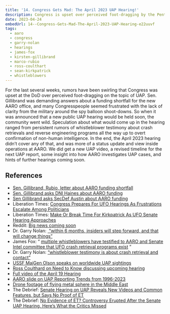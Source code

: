 ```yaml
---
title: '14. Congress Gets Mad: The April 2023 UAP Hearing!'
description: Congress is upset over perceived foot-dragging by the Pentagon on the topic of UAP. AARO gives insight into how their investigations work.
date: 2023-04-24
embedUrl: 14--Congress-Gets-Mad-The-April-2023-UAP-Hearing-e22uuvf
tags:
  - aaro
  - congress
  - garry-nolan
  - hearings
  - james-fox
  - kirsten-gillibrand
  - marco-rubio
  - ross-coulthart
  - sean-kirkpatrick
  - whistleblowers
---
```


For the last several weeks, rumors have been swirling that Congress was upset at the DoD over perceived foot-dragging on the topic of UAP. Sen. Gillibrand was demanding answers about a funding shortfall for the new AARO office, and many Congresspeople seemed frustrated with the lack of clarity from the military around the spy balloon shoot-downs. So when it was announced that a new public UAP hearing would be held soon, the community went wild. Speculation about what would come up in the hearing ranged from persistent rumors of whistleblower testimony about crash retrievals and reverse engineering programs all the way up to overt confirmation of non-human intelligence. In the end, the April 2023 hearing didn’t cover any of that, and was more of a status update and view inside operations at AARO. We did get a new UAP video, a revised timeline for the next UAP report, some insight into how AARO investigates UAP cases, and hints of further hearings coming soon.

## References

- [⁠Sen. Gillibrand, Rubio, letter about AARO funding shortfall⁠](https://www.gillibrand.senate.gov/news/press/release/gillibrand-rubio-lead-16-senators-in-bipartisan-push-for-full-funding-of-their-unidentified-aerial-phenomena-office-to-address-airborne-national-security-risks/)
- [⁠Sen. Gillibrand asks DNI Haines about AARO funding⁠](https://www.c-span.org/video/?c5060910/user-clip-senator-gillibrand-asks-aaro-funding)
- [⁠Sen Gillibrand asks SecDef Austin about AARO funding⁠](https://www.youtube.com/watch?v=1SxZDqWoUpY)
- Liberation Times: [⁠Congress Prepares For UFO Hearings As Frustrations Escalate Among Politicians⁠](https://www.liberationtimes.com/home/congress-prepares-for-ufo-hearings-as-frustrations-escalate-among-politicians)
- Liberation Times: [⁠Make Or Break Time For Kirkpatrick As UFO Senate Hearing Approaches⁠](https://www.liberationtimes.com/home/make-or-break-time-for-kirkpatrick-as-ufo-senate-hearing-approaches)
- Reddit: [⁠Big news coming soon⁠](https://www.reddit.com/r/UFOs/comments/12lb2av/twitter_the_last_two_days_would_have_you_believe/)
- Dr. Garry Nolan: [⁠ “within 6 months, insiders will step forward, and that will change things”⁠](https://www.youtube.com/watch?v=u4m-_0Ck6v8&t=1761s)
- James Fox: “ [⁠multiple whistleblowers have testified to AARO and Senate Intel committee that UFO crash retrieval programs exist⁠](https://twitter.com/MikeColangelo/status/1643350175836954626) ”
- Dr. Garry Nolan: [⁠“whistleblower testimony is about crash retrieval and contact”⁠](https://www.youtube.com/live/u4m-_0Ck6v8?feature=share&t=1189)
- [⁠USSF MajGen Olson speaks on worldwide UAP sightings⁠](https://twitter.com/UAPJames/status/1647047703946223617)
- [⁠Ross Coulthard on Need to Know discussing upcoming hearing⁠](https://www.youtube.com/watch?v=_KAV-nKB-L4)
- [⁠Full video of the April 19 Hearing⁠](https://www.armed-services.senate.gov/hearings/to-receive-testimony-on-the-mission-activities-oversight-and-budget-of-the-all-domain-anomaly-resolution-office)
- [⁠AARO slide on UAP Reporting Trends from 1996-2023⁠](https://thedebrief.org/wp-content/uploads/2023/04/UAP-reporting-trends.jpg)
- [⁠Drone footage of flying metal sphere in the Middle East⁠](https://www.armed-services.senate.gov/download/middle-east-uap)
- The Debrief: [⁠Senate Hearing on UAP Reveals New Videos and Common Features, but Says No Proof of ET⁠](https://thedebrief.org/senate-hearing-on-uap-reveals-new-videos-and-common-features-but-says-no-proof-of-et/)
- The Debrief: [⁠No Evidence of ET? Controversy Erupted After the Senate UAP Hearing. Here’s What the Critics Missed](https://thedebrief.org/no-evidence-of-et-controversy-erupted-after-the-senate-uap-hearing-heres-what-the-critics-missed/)

